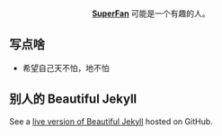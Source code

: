 <center><a href="http://loveflycforever.github.io/"><b>SuperFan</b></a> 可能是一个有趣的人。</center>

## 写点啥
* 希望自己天不怕，地不怕

## 别人的 Beautiful Jekyll

See a [live version of Beautiful Jekyll](https://github.com/daattali/beautiful-jekyll) hosted on GitHub.
